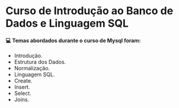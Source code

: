 # Curso de Introdução ao Banco de Dados e Linguagem SQL
#### :computer: Temas abordados durante o curso de Mysql foram:
- Introdução.
- Estrutura dos Dados.
- Normalização.
- Linguagem SQL.
- Create.
- Insert.
- Select.
- Joins.
